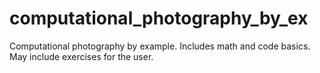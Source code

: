 # computational_photography_by_ex
Computational photography by example. Includes math and code basics. May include exercises for the user.
